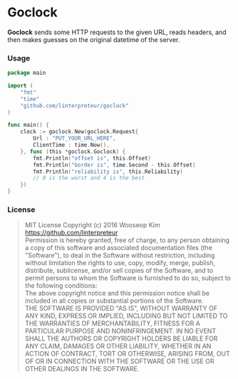 # Goclock

**Goclock** sends some HTTP requests to the given URL, reads headers, and then makes guesses on the original datetime of the server.

### Usage

```go
package main

import (
    "fmt"
    "time"
    "github.com/linterpreteur/goclock"
)

func main() {
    clock := goclock.New(goclock.Request{
        Url : "PUT_YOUR_URL_HERE",
        ClientTime : time.Now(),
    }, func (this *goclock.Goclock) {
        fmt.Println("offset is", this.Offset)
        fmt.Println("border is", time.Second - this.Offset)
        fmt.Println("reliability is", this.Reliability)
        // 0 is the worst and 4 is the best
    })
}
```

### License

> MIT License
Copyright (c) 2016 Wooseop Kim <https://github.com/linterpreteur><br />
Permission is hereby granted, free of charge, to any person obtaining a copy
of this software and associated documentation files (the "Software"), to deal
in the Software without restriction, including without limitation the rights
to use, copy, modify, merge, publish, distribute, sublicense, and/or sell
copies of the Software, and to permit persons to whom the Software is
furnished to do so, subject to the following conditions: <br />
The above copyright notice and this permission notice shall be included in all
copies or substantial portions of the Software. <br />
THE SOFTWARE IS PROVIDED "AS IS", WITHOUT WARRANTY OF ANY KIND, EXPRESS OR
IMPLIED, INCLUDING BUT NOT LIMITED TO THE WARRANTIES OF MERCHANTABILITY,
FITNESS FOR A PARTICULAR PURPOSE AND NONINFRINGEMENT. IN NO EVENT SHALL THE
AUTHORS OR COPYRIGHT HOLDERS BE LIABLE FOR ANY CLAIM, DAMAGES OR OTHER
LIABILITY, WHETHER IN AN ACTION OF CONTRACT, TORT OR OTHERWISE, ARISING FROM,
OUT OF OR IN CONNECTION WITH THE SOFTWARE OR THE USE OR OTHER DEALINGS IN THE
SOFTWARE.
